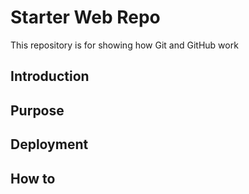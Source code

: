# Starter Web Repo

This repository is for showing how Git and GitHub work

## Introduction

## Purpose

## Deployment

## How to

